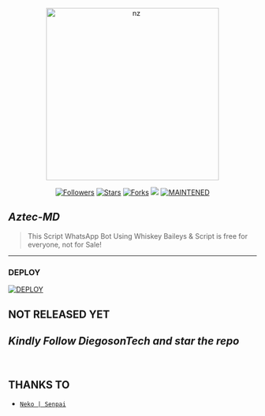 <p align="center">
<img src="https://repository-images.githubusercontent.com/292765152/b5b54c80-ef19-11ea-9998-10a88f042830" alt="nz" width="350"/>
</p>
</p>
<p align="center">
<a href="https://github.com/DiegosonTech?tab=followers"><img title="Followers" src="https://img.shields.io/github/followers/DiegosonTech?color=blue&style=flat-square"></a>
<a href="https://github.com/Vorterx/Aztec-MD/stargazers/"><img title="Stars" src="https://img.shields.io/github/stars/Vorterx/Aztec-MD?color=red&style=flat-square"></a>
<a href="https://github.com/Vorterx/Aztec-MD/network/members"><img title="Forks" src="https://img.shields.io/github/forks/Vorterx/Aztec-MD?color=red&style=flat-square"></a>
<img src="https://hits.seeyoufarm.com/api/count/incr/badge.svg?url=https%3A%2F%2Fgithub.com%2FVorterx%2FvAztec-MD&count_bg=%2379C83D&title_bg=%23555555&icon=probot.svg&icon_color=%2300FF6D&title=Touches&edge_flat=false"/></a>
<a href="#"><img title="MAINTENED" src="https://img.shields.io/badge/MAINTENED-YES-blue.svg"></a>
</p>

## ***Aztec-MD***
> This Script WhatsApp Bot Using Whiskey Baileys & Script is free for everyone, not for Sale!
---

### DEPLOY
<a href="https://heroku.com/deploy?template=https://github.com/Vorterx/Aztec-MD/"><img title="DEPLOY" src="https://img.shields.io/badge/DEPLOY-h?color=black&style=for-the-badge&logo=heroku"></a>

## NOT RELEASED YET

*Kindly Follow DiegosonTech and star the repo*
--- 
</a>

</br>

## THANKS TO
* [`Neko | Senpai`](https://github.com/LuckyYam/)
